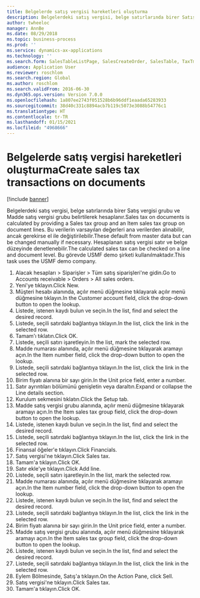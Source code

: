 ```yaml
---
title: Belgelerde satış vergisi hareketleri oluşturma
description: Belgelerdeki satış vergisi, belge satırlarında birer Satış vergisi grubu ve Madde satış vergisi grubu belirtilerek hesaplanır.
author: twheeloc
manager: AnnBe
ms.date: 08/29/2018
ms.topic: business-process
ms.prod: ''
ms.service: dynamics-ax-applications
ms.technology: ''
ms.search.form: SalesTableListPage, SalesCreateOrder, SalesTable, TaxTmpWorkTrans
audience: Application User
ms.reviewer: roschlom
ms.search.region: Global
ms.author: roschlom
ms.search.validFrom: 2016-06-30
ms.dyn365.ops.version: Version 7.0.0
ms.openlocfilehash: 1a807ee2743f051528b6b96ddf1eaada65283933
ms.sourcegitcommit: 38d40c331c8894acb7b119c5073e3088b54776c1
ms.translationtype: HT
ms.contentlocale: tr-TR
ms.lasthandoff: 01/15/2021
ms.locfileid: "4968666"
---
```

# <a name="create-sales-tax-transactions-on-documents"></a><span data-ttu-id="6621e-103">Belgelerde satış vergisi hareketleri oluşturma</span><span class="sxs-lookup"><span data-stu-id="6621e-103">Create sales tax transactions on documents</span></span>

[!include [banner](../../includes/banner.md)]

<span data-ttu-id="6621e-104">Belgelerdeki satış vergisi, belge satırlarında birer Satış vergisi grubu ve Madde satış vergisi grubu belirtilerek hesaplanır.</span><span class="sxs-lookup"><span data-stu-id="6621e-104">Sales tax on documents is calculated by providing a Sales tax group and an Item sales tax group on document lines.</span></span> <span data-ttu-id="6621e-105">Bu verilerin varsayılan değerleri ana verilerden alınabilir, ancak gerekirse el ile değiştirilebilir.</span><span class="sxs-lookup"><span data-stu-id="6621e-105">These default from master data but can be changed manually if necessary.</span></span> <span data-ttu-id="6621e-106">Hesaplanan satış vergisi satır ve belge düzeyinde denetlenebilir.</span><span class="sxs-lookup"><span data-stu-id="6621e-106">The calculated sales tax can be checked on a line and document level.</span></span> <span data-ttu-id="6621e-107">Bu görevde USMF demo şirketi kullanılmaktadır.</span><span class="sxs-lookup"><span data-stu-id="6621e-107">This task uses the USMF demo company.</span></span>

1. <span data-ttu-id="6621e-108">Alacak hesapları > Siparişler > Tüm satış siparişleri'ne gidin.</span><span class="sxs-lookup"><span data-stu-id="6621e-108">Go to Accounts receivable > Orders > All sales orders.</span></span>
2. <span data-ttu-id="6621e-109">Yeni'ye tıklayın.</span><span class="sxs-lookup"><span data-stu-id="6621e-109">Click New.</span></span>
3. <span data-ttu-id="6621e-110">Müşteri hesabı alanında, açılır menü düğmesine tıklayarak açılır menü düğmesine tıklayın.</span><span class="sxs-lookup"><span data-stu-id="6621e-110">In the Customer account field, click the drop-down button to open the lookup.</span></span>
4. <span data-ttu-id="6621e-111">Listede, istenen kaydı bulun ve seçin.</span><span class="sxs-lookup"><span data-stu-id="6621e-111">In the list, find and select the desired record.</span></span>
5. <span data-ttu-id="6621e-112">Listede, seçili satırdaki bağlantıya tıklayın.</span><span class="sxs-lookup"><span data-stu-id="6621e-112">In the list, click the link in the selected row.</span></span>
6. <span data-ttu-id="6621e-113">Tamam'ı tıklatın.</span><span class="sxs-lookup"><span data-stu-id="6621e-113">Click OK.</span></span>
7. <span data-ttu-id="6621e-114">Listede, seçili satırı işaretleyin.</span><span class="sxs-lookup"><span data-stu-id="6621e-114">In the list, mark the selected row.</span></span>
8. <span data-ttu-id="6621e-115">Madde numarası alanında, açılır menü düğmesine tıklayarak aramayı açın.</span><span class="sxs-lookup"><span data-stu-id="6621e-115">In the Item number field, click the drop-down button to open the lookup.</span></span>
9. <span data-ttu-id="6621e-116">Listede, seçili satırdaki bağlantıya tıklayın.</span><span class="sxs-lookup"><span data-stu-id="6621e-116">In the list, click the link in the selected row.</span></span>
10. <span data-ttu-id="6621e-117">Birim fiyatı alanına bir sayı girin.</span><span class="sxs-lookup"><span data-stu-id="6621e-117">In the Unit price field, enter a number.</span></span>
11. <span data-ttu-id="6621e-118">Satır ayrıntıları bölümünü genişletin veya daraltın.</span><span class="sxs-lookup"><span data-stu-id="6621e-118">Expand or collapse the Line details section.</span></span>
12. <span data-ttu-id="6621e-119">Kurulum sekmesini tıklatın.</span><span class="sxs-lookup"><span data-stu-id="6621e-119">Click the Setup tab.</span></span>
13. <span data-ttu-id="6621e-120">Madde satış vergisi grubu alanında, açılır menü düğmesine tıklayarak aramayı açın.</span><span class="sxs-lookup"><span data-stu-id="6621e-120">In the Item sales tax group field, click the drop-down button to open the lookup.</span></span>
14. <span data-ttu-id="6621e-121">Listede, istenen kaydı bulun ve seçin.</span><span class="sxs-lookup"><span data-stu-id="6621e-121">In the list, find and select the desired record.</span></span>
15. <span data-ttu-id="6621e-122">Listede, seçili satırdaki bağlantıya tıklayın.</span><span class="sxs-lookup"><span data-stu-id="6621e-122">In the list, click the link in the selected row.</span></span>
16. <span data-ttu-id="6621e-123">Finansal öğeler'e tıklayın.</span><span class="sxs-lookup"><span data-stu-id="6621e-123">Click Financials.</span></span>
17. <span data-ttu-id="6621e-124">Satış vergisi'ne tıklayın.</span><span class="sxs-lookup"><span data-stu-id="6621e-124">Click Sales tax.</span></span>
18. <span data-ttu-id="6621e-125">Tamam'a tıklayın.</span><span class="sxs-lookup"><span data-stu-id="6621e-125">Click OK.</span></span>
19. <span data-ttu-id="6621e-126">Satır ekle'ye tıklayın.</span><span class="sxs-lookup"><span data-stu-id="6621e-126">Click Add line.</span></span>
20. <span data-ttu-id="6621e-127">Listede, seçili satırı işaretleyin.</span><span class="sxs-lookup"><span data-stu-id="6621e-127">In the list, mark the selected row.</span></span>
21. <span data-ttu-id="6621e-128">Madde numarası alanında, açılır menü düğmesine tıklayarak aramayı açın.</span><span class="sxs-lookup"><span data-stu-id="6621e-128">In the Item number field, click the drop-down button to open the lookup.</span></span>
22. <span data-ttu-id="6621e-129">Listede, istenen kaydı bulun ve seçin.</span><span class="sxs-lookup"><span data-stu-id="6621e-129">In the list, find and select the desired record.</span></span>
23. <span data-ttu-id="6621e-130">Listede, seçili satırdaki bağlantıya tıklayın.</span><span class="sxs-lookup"><span data-stu-id="6621e-130">In the list, click the link in the selected row.</span></span>
24. <span data-ttu-id="6621e-131">Birim fiyatı alanına bir sayı girin.</span><span class="sxs-lookup"><span data-stu-id="6621e-131">In the Unit price field, enter a number.</span></span>
25. <span data-ttu-id="6621e-132">Madde satış vergisi grubu alanında, açılır menü düğmesine tıklayarak aramayı açın.</span><span class="sxs-lookup"><span data-stu-id="6621e-132">In the Item sales tax group field, click the drop-down button to open the lookup.</span></span>
26. <span data-ttu-id="6621e-133">Listede, istenen kaydı bulun ve seçin.</span><span class="sxs-lookup"><span data-stu-id="6621e-133">In the list, find and select the desired record.</span></span>
27. <span data-ttu-id="6621e-134">Listede, seçili satırdaki bağlantıya tıklayın.</span><span class="sxs-lookup"><span data-stu-id="6621e-134">In the list, click the link in the selected row.</span></span>
28. <span data-ttu-id="6621e-135">Eylem Bölmesinde, Satış'a tıklayın.</span><span class="sxs-lookup"><span data-stu-id="6621e-135">On the Action Pane, click Sell.</span></span>
29. <span data-ttu-id="6621e-136">Satış vergisi'ne tıklayın.</span><span class="sxs-lookup"><span data-stu-id="6621e-136">Click Sales tax.</span></span>
30. <span data-ttu-id="6621e-137">Tamam'a tıklayın.</span><span class="sxs-lookup"><span data-stu-id="6621e-137">Click OK.</span></span>

